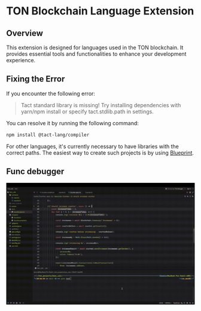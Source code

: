 # TON Blockchain Language Extension

## Overview

This extension is designed for languages used in the TON blockchain. It provides essential tools and functionalities to enhance your development experience.

## Fixing the Error

If you encounter the following error:

>Tact standard library is missing! Try installing dependencies with yarn/npm install or specify tact.stdlib.path in settings.

You can resolve it by running the following command:

```bash
npm install @tact-lang/compiler
```


For other languages, it's currently necessary to have libraries with the correct paths. The easiest way to create such projects is by using [Blueprint](https://github.com/ton-org/blueprint).


## Func debugger

![Your browser does not support gif](FuncDebugger.gif)
